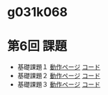 g031k068
=======
第6回 課題
=======
<ul>
	<li>
		基礎課題１
		<a href="">動作ページ</a>
		<a href="">コード</a>
	</li>
	<li>
		基礎課題２
		<a href="http://49.212.46.130/~g031k068/g031k068/cake/Mushups/">動作ページ</a>
		<a href="https://github.com/sasaki-takumi/g031k068/blob/master/cake/app/Controller/MushupsController.php">コード</a>
	</li>
	<li>
		基礎課題３
		<a href="">動作ページ</a>
		<a href="">コード</a>
	</li>
</ul>